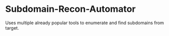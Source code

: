 # Subdomain-Recon-Automator
Uses multiple already popular tools to enumerate and find subdomains from target.
